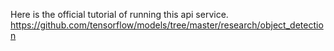 Here is the official tutorial of running this api service.
https://github.com/tensorflow/models/tree/master/research/object_detection
